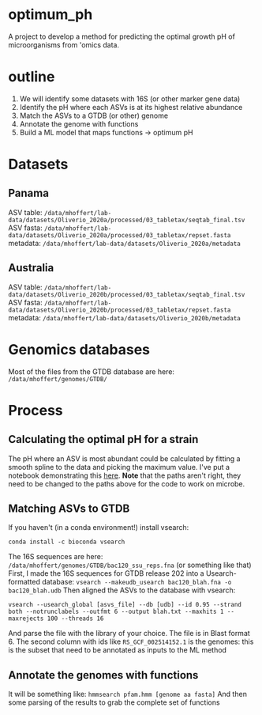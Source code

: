 # optimum_ph
A project to develop a method for predicting the optimal growth pH of microorganisms from 'omics data.

# outline
1. We will identify some datasets with 16S (or other marker gene data)
2. Identify the pH where each ASVs is at its highest relative abundance
3. Match the ASVs to a GTDB (or other) genome
4. Annotate the genome with functions
5. Build a ML model that maps functions -> optimum pH 

# Datasets
## Panama
ASV table: `/data/mhoffert/lab-data/datasets/Oliverio_2020a/processed/03_tabletax/seqtab_final.tsv`
ASV fasta: `/data/mhoffert/lab-data/datasets/Oliverio_2020a/processed/03_tabletax/repset.fasta`
metadata:  `/data/mhoffert/lab-data/datasets/Oliverio_2020a/metadata`
## Australia
ASV table: `/data/mhoffert/lab-data/datasets/Oliverio_2020b/processed/03_tabletax/seqtab_final.tsv`
ASV fasta: `/data/mhoffert/lab-data/datasets/Oliverio_2020b/processed/03_tabletax/repset.fasta`
metadata:  `/data/mhoffert/lab-data/datasets/Oliverio_2020b/metadata`

# Genomics databases
Most of the files from the GTDB database are here: `/data/mhoffert/genomes/GTDB/`

# Process
## Calculating the optimal pH for a strain
The pH where an ASV is most abundant could be calculated by fitting a smooth spline to the data and picking the maximum value. I've put a notebook demonstrating this [here](notebooks/Panama_ML_analysis.ipynb). **Note** that the paths aren't right, they need to be changed to the paths above for the code to work on microbe.

## Matching ASVs to GTDB
If you haven't (in a conda environment!) install vsearch:
```
conda install -c bioconda vsearch
```
The 16S sequences are here: `/data/mhoffert/genomes/GTDB/bac120_ssu_reps.fna` (or something like that)  
First, I made the 16S sequences for GTDB release 202 into a Usearch-formatted database:
```vsearch --makeudb_usearch bac120_blah.fna -o bac120_blah.udb```
Then aligned the ASVs to the database with vsearch:
 ```
 vsearch --usearch_global [asvs_file] --db [udb] --id 0.95 --strand both --notrunclabels --outfmt 6 --output blah.txt --maxhits 1 --maxrejects 100 --threads 16
 ```
 And parse the file with the library of your choice. The file is in Blast format 6. The second column with ids like `RS_GCF_002514152.1` is the genomes: this is the subset that need to be annotated as inputs to the ML method
 ## Annotate the genomes with functions
 It will be something like:
 ```hmmsearch pfam.hmm [genome aa fasta]```
 And then some parsing of the results to grab the complete set of functions

